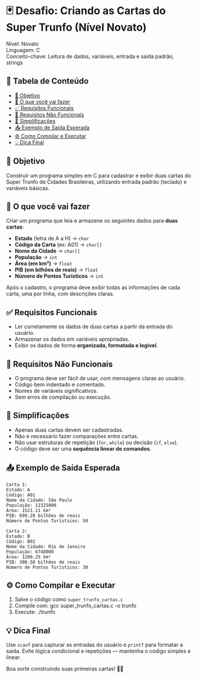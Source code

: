 🃏 Desafio: Criando as Cartas do Super Trunfo (Nível Novato)
=============================================================

Nível: Novato  
Linguagem: C  
Conceito-chave: Leitura de dados, variáveis, entrada e saída padrão, strings

📑 Tabela de Conteúdo
----------------------
- [🎯 Objetivo](#🎯-objetivo)
- [📌 O que você vai fazer](#📌-o-que-você-vai-fazer)
- [✅ Requisitos Funcionais](#✅-requisitos-funcionais)
- [🚫 Requisitos Não Funcionais](#🚫-requisitos-não-funcionais)
- [🎯 Simplificações](#🎯-simplificações)
- [📤 Exemplo de Saída Esperada](#📤-exemplo-de-saída-esperada)
- [⚙️ Como Compilar e Executar](#⚙️-como-compilar-e-executar)
- [💡 Dica Final](#💡-dica-final)

🎯 Objetivo
-----------
Construir um programa simples em C para cadastrar e exibir duas cartas do Super Trunfo de Cidades Brasileiras, utilizando entrada padrão (teclado) e variáveis básicas.

📌 O que você vai fazer
------------------------
Criar um programa que leia e armazene os seguintes dados para **duas cartas**:

- **Estado** (letra de A a H) → `char`
- **Código da Carta** (ex: A01) → `char[]`
- **Nome da Cidade** → `char[]`
- **População** → `int`
- **Área (em km²)** → `float`
- **PIB (em bilhões de reais)** → `float`
- **Número de Pontos Turísticos** → `int`

Após o cadastro, o programa deve exibir todas as informações de cada carta, uma por linha, com descrições claras.

✅ Requisitos Funcionais
-------------------------
- Ler corretamente os dados de duas cartas a partir da entrada do usuário.
- Armazenar os dados em variáveis apropriadas.
- Exibir os dados de forma **organizada, formatada e legível**.

🚫 Requisitos Não Funcionais
-----------------------------
- O programa deve ser fácil de usar, com mensagens claras ao usuário.
- Código bem indentado e comentado.
- Nomes de variáveis significativos.
- Sem erros de compilação ou execução.

🎯 Simplificações
------------------
- Apenas duas cartas devem ser cadastradas.
- Não é necessário fazer comparações entre cartas.
- Não usar estruturas de repetição (`for`, `while`) ou decisão (`if`, `else`).
- O código deve ser uma **sequência linear de comandos**.

📤 Exemplo de Saída Esperada
-----------------------------

```
Carta 1:
Estado: A
Código: A01
Nome da Cidade: São Paulo
População: 12325000
Área: 1521.11 km²
PIB: 699.28 bilhões de reais
Número de Pontos Turísticos: 50

Carta 2:
Estado: B
Código: B02
Nome da Cidade: Rio de Janeiro
População: 6748000
Área: 1200.25 km²
PIB: 300.50 bilhões de reais
Número de Pontos Turísticos: 30
```

⚙️ Como Compilar e Executar
----------------------------
1. Salve o código como `super_trunfo_cartas.c`
2. Compile com:
   gcc super_trunfo_cartas.c -o trunfo
3. Execute:
   ./trunfo

💡 Dica Final
-------------
Use `scanf` para capturar as entradas do usuário e `printf` para formatar a saída.
Evite lógica condicional e repetições — mantenha o código simples e linear.

Boa sorte construindo suas primeiras cartas! 🧠📇
